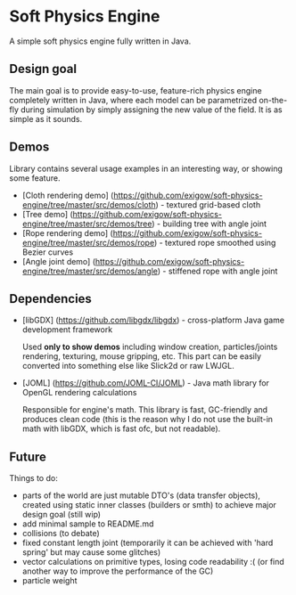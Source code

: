 Soft Physics Engine
===================

A simple soft physics engine fully written in Java.

Design goal
-----------

The main goal is to provide easy-to-use, feature-rich physics engine completely written in Java, where each model can be parametrized on-the-fly during simulation by simply assigning the new value of the field. It is as simple as it sounds.

Demos
-----

Library contains several usage examples in an interesting way, or showing some feature.

* [Cloth rendering demo] (https://github.com/exigow/soft-physics-engine/tree/master/src/demos/cloth) - textured grid-based cloth
* [Tree demo] (https://github.com/exigow/soft-physics-engine/tree/master/src/demos/tree) - building tree with angle joint
* [Rope rendering demo] (https://github.com/exigow/soft-physics-engine/tree/master/src/demos/rope) - textured rope smoothed using Bezier curves
* [Angle joint demo] (https://github.com/exigow/soft-physics-engine/tree/master/src/demos/angle) - stiffened rope with angle joint

Dependencies
------------

* [libGDX] (https://github.com/libgdx/libgdx) - cross-platform Java game development framework

    Used **only to show demos** including window creation, particles/joints rendering, texturing, mouse gripping, etc. This part can be easily converted into something else like Slick2d or raw LWJGL.

* [JOML] (https://github.com/JOML-CI/JOML) -  Java math library for OpenGL rendering calculations

    Responsible for engine's math. This library is fast, GC-friendly and produces clean code (this is the reason why I do not use the built-in math with libGDX, which is fast ofc, but not readable).

Future
------

Things to do:

* parts of the world are just mutable DTO's (data transfer objects), created using static inner classes (builders or smth) to achieve major design goal (still wip)
* add minimal sample to README.md
* collisions (to debate)
* fixed constant length joint (temporarily it can be achieved with 'hard spring' but may cause some glitches)
* vector calculations on primitive types, losing code readability :( (or find another way to improve the performance of the GC)
* particle weight
